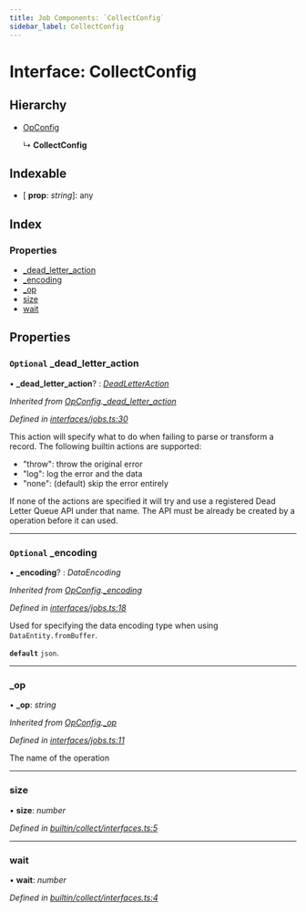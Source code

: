 ```yaml
---
title: Job Components: `CollectConfig`
sidebar_label: CollectConfig
---
```


# Interface: CollectConfig

## Hierarchy

* [OpConfig](opconfig.md)

  ↳ **CollectConfig**

## Indexable

* \[ **prop**: *string*\]: any

## Index

### Properties

* [_dead_letter_action](collectconfig.md#optional-_dead_letter_action)
* [_encoding](collectconfig.md#optional-_encoding)
* [_op](collectconfig.md#_op)
* [size](collectconfig.md#size)
* [wait](collectconfig.md#wait)

## Properties

### `Optional` _dead_letter_action

• **_dead_letter_action**? : *[DeadLetterAction](../overview.md#deadletteraction)*

*Inherited from [OpConfig](opconfig.md).[_dead_letter_action](opconfig.md#optional-_dead_letter_action)*

*Defined in [interfaces/jobs.ts:30](https://github.com/terascope/teraslice/blob/d8feecc03/packages/job-components/src/interfaces/jobs.ts#L30)*

This action will specify what to do when failing to parse or transform a record.
The following builtin actions are supported:
 - "throw": throw the original error
 - "log": log the error and the data
 - "none": (default) skip the error entirely

If none of the actions are specified it will try and
use a registered Dead Letter Queue API under that name.
The API must be already be created by a operation before it can used.

___

### `Optional` _encoding

• **_encoding**? : *DataEncoding*

*Inherited from [OpConfig](opconfig.md).[_encoding](opconfig.md#optional-_encoding)*

*Defined in [interfaces/jobs.ts:18](https://github.com/terascope/teraslice/blob/d8feecc03/packages/job-components/src/interfaces/jobs.ts#L18)*

Used for specifying the data encoding type when using `DataEntity.fromBuffer`.

**`default`** `json`.

___

###  _op

• **_op**: *string*

*Inherited from [OpConfig](opconfig.md).[_op](opconfig.md#_op)*

*Defined in [interfaces/jobs.ts:11](https://github.com/terascope/teraslice/blob/d8feecc03/packages/job-components/src/interfaces/jobs.ts#L11)*

The name of the operation

___

###  size

• **size**: *number*

*Defined in [builtin/collect/interfaces.ts:5](https://github.com/terascope/teraslice/blob/d8feecc03/packages/job-components/src/builtin/collect/interfaces.ts#L5)*

___

###  wait

• **wait**: *number*

*Defined in [builtin/collect/interfaces.ts:4](https://github.com/terascope/teraslice/blob/d8feecc03/packages/job-components/src/builtin/collect/interfaces.ts#L4)*
